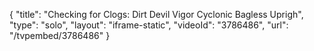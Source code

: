 {
    "title": "Checking for Clogs: Dirt Devil Vigor Cyclonic Bagless Uprigh",
    "type": "solo",
    "layout": "iframe-static",
    "videoId": "3786486",
    "url": "\/tvpembed\/3786486"
}